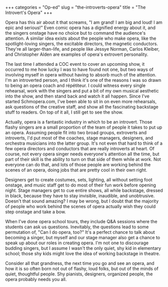 +++
categories = "Op-ed"
slug = "the-introverts-opera"
title = "The Introvert&#039;s Opera"
+++

<p>
	Opera has this air about it that screams, "I am grand! I am big and loud! I am epic and serious!" Even comic opera has a dignified energy about it, and the singers onstage have no choice but to command the audience's attention. A similar idea exists about the people who make opera, like the spotlight-loving singers, the excitable directors, the magnetic conductors. They're all larger-than-life, and people like Jessye Norman, Carlos Kleiber, and Christopher Alden are examples of opera's extrovert personality.
</p>
<p>
	The last time I attended a COC event to cover an upcoming show, it occurred to me how lucky I was to have found not one, but two ways of involving myself in opera without having to absorb much of the attention. I'm an introverted person, and I think it's one of the reasons I was so drawn to being an opera coach and répétiteur. I could witness every single rehearsal, work with the singers and put a bit of my own musical aesthetic into the show, and then stand back and watch it all happen. Since I've started Schmopera.com, I've been able to sit in on even more rehearsals, ask questions of the creative staff, and show all the fascinating backstage stuff to readers. On top of it all, I still get to see the show.
</p>
<p>
	Actually, opera is a fantastic industry in which to be an introvert. Those flashy singers are a small proportion of the team of people it takes to put up an opera. Assuming people fit into two broad groups, extroverts and introverts, I'd put most of the coaches, stage managers, designers, and orchestra musicians into the latter group. It's not even that hard to think of a few opera directors and conductors that are really introverts at heart. Of course, not every opera singer needs everyone's attention all the time, but part of their skill is the ability to turn on that side of them while at work. Not everyone can do that, and lots of those people are working behind the scenes of an opera, doing jobs that are pretty cool in their own right.
</p>
<p>
	Designers get to create costumes, sets, lighting, all without setting foot onstage, and music staff get to do most of their fun work before opening night. Stage managers get to cue entire shows, all while backstage, dressed in black, because they have to stay invisible, inaudible, and unobtrusive. Doesn't that sound amazing? I may be wrong, but I doubt that the majority of people who work behind the scenes of opera actually wish they could step onstage and take a bow.
</p>
<p>
	When I've done opera school tours, they include Q&amp;A sessions where the students can ask us questions. Inevitably, the questions lead to some permutation of, "Can I do opera, too?" It's a perfect chance to talk about becoming a singer, but myself and our stage manager also get a chance to speak up about our roles in creating opera. I'm not one to discourage budding singers, but I assume I wasn't the only quiet, shy kid in elementary school; those shy kids might love the idea of working backstage in theatre.
</p>
<p>
	Consider all that grandness, the next time you go and see an opera, and how it is so often born not out of flashy, loud folks, but out of the minds of quiet, thoughtful people. Shy pianists, designers, organized people, the opera probably needs you all.
</p>
